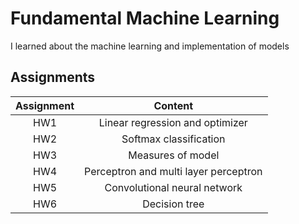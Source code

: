 # Fundamental Machine Learning

I learned about the machine learning and implementation of models

## Assignments

| Assignment |                Content                |
| :--------: | :-----------------------------------: |
|    HW1     |    Linear regression and optimizer    |
|    HW2     |        Softmax classification         |
|    HW3     |           Measures of model           |
|    HW4     | Perceptron and multi layer perceptron |
|    HW5     |     Convolutional neural network      |
|    HW6     |             Decision tree             |
